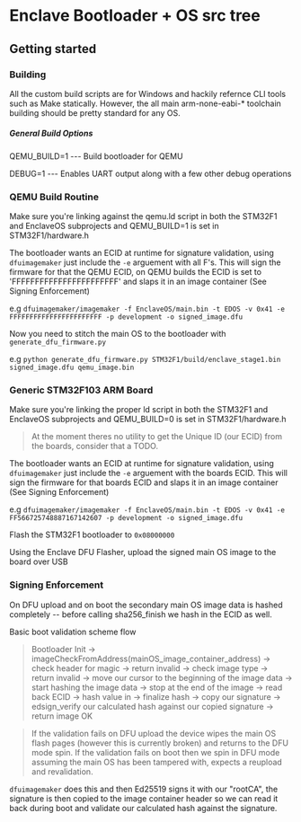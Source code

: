 Enclave Bootloader + OS src tree
================================

Getting started
---------------

### Building
All the custom build scripts are for Windows and hackily refernce CLI tools such as Make statically. However, the all main arm-none-eabi-* toolchain building should be pretty standard for any OS.

##### General Build Options
QEMU_BUILD=1 --- Build bootloader for QEMU

DEBUG=1 	 --- Enables UART output along with a few other debug operations

### QEMU Build Routine
Make sure you're linking against the qemu.ld script in both the STM32F1 and EnclaveOS subprojects and QEMU_BUILD=1 is set in STM32F1/hardware.h

The bootloader wants an ECID at runtime for signature validation, using ```dfuimagemaker``` just include the ```-e``` arguement with all F's. This will sign the firmware for that the QEMU ECID, on QEMU builds the ECID is set to 'FFFFFFFFFFFFFFFFFFFFFFF' and slaps it in an image container (See Signing Enforcement)

e.g
```dfuimagemaker/imagemaker -f EnclaveOS/main.bin -t EDOS -v 0x41 -e FFFFFFFFFFFFFFFFFFFFFFF -p development -o signed_image.dfu```

Now you need to stitch the main OS to the bootloader with ```generate_dfu_firmware.py``` 

e.g 
```python generate_dfu_firmware.py STM32F1/build/enclave_stage1.bin signed_image.dfu qemu_image.bin```

### Generic STM32F103 ARM Board
Make sure you're linking the proper ld script in both the STM32F1 and EnclaveOS subprojects and QEMU_BUILD=0 is set in STM32F1/hardware.h 

> At the moment theres no utility to get the Unique ID (our ECID) from the boards, consider that a TODO.

The bootloader wants an ECID at runtime for signature validation, using ```dfuimagemaker``` just include the ```-e``` arguement with the boards ECID. This will sign the firmware for that boards ECID and slaps it in an image container (See Signing Enforcement)

e.g
```dfuimagemaker/imagemaker -f EnclaveOS/main.bin -t EDOS -v 0x41 -e FF566725748887167142607 -p development -o signed_image.dfu```

Flash the STM32F1 bootloader to ```0x08000000```

Using the Enclave DFU Flasher, upload the signed main OS image to the board over USB


### Signing Enforcement
On DFU upload and on boot the secondary main OS image data is hashed completely -- before calling sha256_finish we hash in the ECID as well. 

Basic boot validation scheme flow
> Bootloader Init -> imageCheckFromAddress(mainOS_image_container_address)
>						-> check header for magic 
>							-> return invalid
>						-> check image type
>							-> return invalid
>						-> move our cursor to the beginning of the image data 
>						-> start hashing the image data
>						-> stop at the end of the image
>						-> read back ECID -> hash value in 
>						-> finalize hash
>						-> copy our signature 
>						-> edsign_verify our calculated hash against our copied signature
>						-> return image OK

> If the validation fails on DFU upload the device wipes the main OS flash pages (however this is currently broken) and returns to the DFU mode spin.
> If the validation fails on boot then we spin in DFU mode assuming the main OS has been tampered with, expects a reupload and revalidation. 

```dfuimagemaker``` does this and then Ed25519 signs it with our "rootCA", the signature is then copied to the image container header so we can read it back during boot and validate our calculated hash against the signature.  